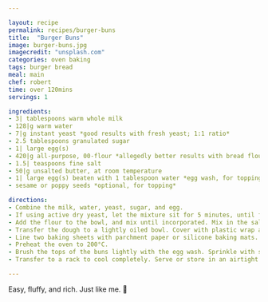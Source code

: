 ```yaml
---

layout: recipe
permalink: recipes/burger-buns
title:  "Burger Buns"
image: burger-buns.jpg
imagecredit: "unsplash.com"
categories: oven baking
tags: burger bread 
meal: main
chef: robert
time: over 120mins
servings: 1

ingredients:
- 3| tablespoons warm whole milk
- 128|g warm water
- 7|g instant yeast *good results with fresh yeast; 1:1 ratio* 
- 2.5 tablespoons granulated sugar
- 1| large egg(s)
- 420|g all-purpose, 00-flour *allegedly better results with bread flour because of the higher protein count*
- 1.5| teaspoons fine salt
- 50|g unsalted butter, at room temperature
- 1| large egg(s) beaten with 1 tablespoon water *egg wash, for topping*
- sesame or poppy seeds *optional, for topping*

directions:
- Combine the milk, water, yeast, sugar, and egg. 
- If using active dry yeast, let the mixture sit for 5 minutes, until frothy, before continuing. 
- Add the flour to the bowl, and mix until incorporated. Mix in the salt and butter. Knead for about 10 minutes, or until the dough comes together into a soft yet tacky dough (should not be unbearably sticky). Avoid adding too much extra flour because it will create tough buns, it’s better to be sticky than dense!
- Transfer the dough to a lightly oiled bowl. Cover with plastic wrap and let rise in a warm place until doubled in size, about 1 to 2 hours. *most times I leave it to proof overnight in the fridge*
- Line two baking sheets with parchment paper or silicone baking mats. Divide the dough into 8 equal parts. Gently roll each portion of dough into a ball and place on baking sheet, at least 5cm apart. Cover with a clean towel and let rise again until puffy and almost doubled, aproximately 1.5 hours.
- Preheat the oven to 200°C. 
- Brush the tops of the buns lightly with the egg wash. Sprinkle with sesame or poppy seeds. Bake the buns about 15 minutes, rotating halfway through baking, until the tops are golden brown. 
- Transfer to a rack to cool completely. Serve or store in an airtight container in the freezer for up to one month. Let defrost at room temperature before reheating in a 180°C oven until warmed or toasting.

---
```


Easy, fluffy, and rich. Just like me. 🔪